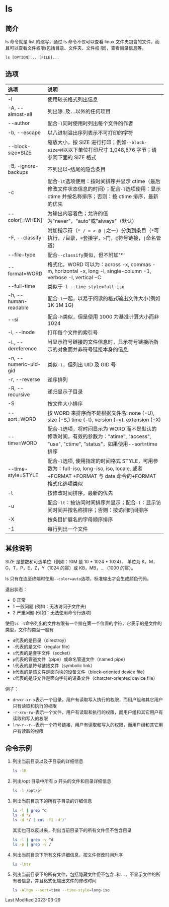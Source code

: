 # ls

## 简介

ls 命令就是 list 的缩写，通过 ls 命令不仅可以查看 linux 文件夹包含的文件，而且可以查看文件权限(包括目录、文件夹、文件权
限)，查看目录信息等。

```
ls [OPTION]... [FILE]...
```

## 选项

<style>
table th:first-of-type {
    width: 18%;
}
</style>

| 选项                  | 说明                                                                                                                                                |
| :-------------------- | :-------------------------------------------------------------------------------------------------------------------------------------------------- |
| -l                    | 使用较长格式列出信息                                                                                                                                |
| -A, --almost-all      | 列出除`.`及`..`以外的任何项目                                                                                                                       |
| --author              | 配合`-l`同时使用时列出每个文件的作者                                                                                                                |
| -b, --escape          | 以八进制溢出序列表示不可打印的字符                                                                                                                  |
| --block-size=SIZE     | 缩放大小，按 SIZE 进行打印；例如`--block-size=M`以以下单位打印尺寸 1,048,576 字节；请参阅下面的 SIZE 格式                                           |
| -B, -ignore-backups   | 不列出以`~`结尾的隐含条目                                                                                                                           |
| -c                    | 配合`-lt`选项使用：按时间排序并显示 ctime（最后修改文件状态信息的时间）；配合`-l`选项使用：显示 ctime 并按名称排序；否则：按 ctime 排序，最新的优先 |
| --color[=WHEN]        | 为输出内容着色；允许的值为"never"，"auto"或"always"（默认）                                                                                         |
| -F, --classify        | 附加指示符（`* / = > @ \|`之一）分类到条目（`*`可执行，`/`目录，`=`套接字，`>`门，`@`符号链接，`\|`命名管道）                                       |
| --file-type           | 配合`--classify`类似，但不附加'\*'                                                                                                                  |
| --format=WORD         | 格式化，WORD 可以为：across -x, commas -m, horizontal -x, long -l, single-column -1, verbose -l, vertical -C                                        |
| --full-time           | 类似于`-l --time-style=full-iso`                                                                                                                    |
| -h, --human-readable  | 配合`-l`一起，以易于阅读的格式输出文件大小(例如 1K 1M 1G)                                                                                           |
| --si                  | 配合`-h`类似，但是使用 1000 为基准计算大小而非 1024                                                                                                 |
| -i, --inode           | 打印每个文件的索引号                                                                                                                                |
| -L, --dereference     | 当显示符号链接的文件信息时，显示符号链接所指示的对象而并非符号链接本身的信息                                                                        |
| -n, --numeric-uid-gid | 类似`-l`，但列出 UID 及 GID 号                                                                                                                      |
| -r, --reverse         | 逆序排列                                                                                                                                            |
| -R, --recursive       | 递归显示子目录                                                                                                                                      |
| -S                    | 按文件大小排序                                                                                                                                      |
| --sort=WORD           | 按 WORD 来排序而不是根据文件名: none (-U), size (-S,) time (-t), version (-v), extension (-X)                                                       |
| --time=WORD           | 配合`-l`选项，将时间显示为 WORD 而不是默认的修改时间，有效的参数为："atime", "access", "use", "ctime", "status"，如果使用--sort=time 排序           |
| --time-style=STYLE    | 配合`-l`选项, 使用指定的时间格式 STYLE，可用参数为：full-iso, long-iso, iso, locale, 或者+FORMAT +FORMAT 与 date 命令的+FORMAT 格式化选项类似       |
| -t                    | 按修改时间排序，最新的优先                                                                                                                          |
| -u                    | 配合`-lt`：按访问时间排序并显示；配合`-l`：显示访问时间并按名称排序；否则：按访问时间排序                                                           |
| -X                    | 按条目扩展名的字母顺序排序                                                                                                                          |
| -1                    | 每行列出一个文件                                                                                                                                    |

## 其他说明

SIZE 是整数和可选单位（例如：10M 是 10 \* 1024 \* 1024）。 单位为 K，M，G，T，P，E，Z，Y（1024 的幂）或 KB，MB，...（1000
的幂）。

ls 只有在连至终端时使用`--color=auto`选项，标准输出才会生成颜色代码。

退出状态：

- 0 正常
- 1 一般问题 (例如：无法访问子文件夹)
- 2 严重问题 (例如：无法使用命令行选项)

使用`ls -l`命令列出的文件权限有一个排在第一个位置的字符，它表示的是文件的类型，文件的类型一般有

- `d`代表的是目录（directroy）
- `-`代表的是文件（regular file）
- `s`代表的是套字文件（socket）
- `p`代表的管道文件（pipe）或命名管道文件（named pipe）
- `l`代表的是符号链接文件（symbolic link）
- `b`代表的是该文件是面向块的设备文件（block-oriented device file）
- `c`代表的是该文件是面向字符的设备文件（charcter-oriented device file）

例子：

- `drwxr-xr-x`表示一个目录，用户有读取写入执行的权限，而用户组和其它用户只有读取和执行的权限
- `-r-xrw-rw-`表示一个文件，用户有读取和执行的权限，而用户组和其它用户有读取和写入的权限
- `lrw-r--r--`表示一个符号链接，用户有读取和写入的权限，而用户组和其它用户有读取的权限

## 命令示例

1. 列出当前目录以及子目录的详细信息

   ```bash
   ls -lR
   ```

2. 列出/opt 目录中所有 p 开头的文件和目录详细信息

   ```bash
   ls -l /opt/p*
   ```

3. 列出当前目录下的所有子目录的详细信息

   ```bash
   ls -l | grep ^d
   ls -d */
   ls -d */ | cut -f1 -d'/'
   ```

   其实也可以反过来，列出当前目录下的所有文件但不包含目录

   ```bash
   ls -l | grep -v ^d
   ls -p | grep -v /
   ```

4. 列出当前目录下所有文件详细信息，按文件修改时间升序

   ```bash
   ls -lhtr
   ```

5. 列出当前目录下的所有文件，包括隐藏文件但不包含`.`和`..`，不显示文件的所有者信息，并且格式化输出文件的修改时间

   ```bash
   ls -Alhgo --sort=time --time-style=long-iso
   ```

Last Modified 2023-03-29
